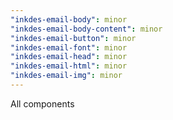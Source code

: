 ```yaml
---
"inkdes-email-body": minor
"inkdes-email-body-content": minor
"inkdes-email-button": minor
"inkdes-email-font": minor
"inkdes-email-head": minor
"inkdes-email-html": minor
"inkdes-email-img": minor
---
```


All components
